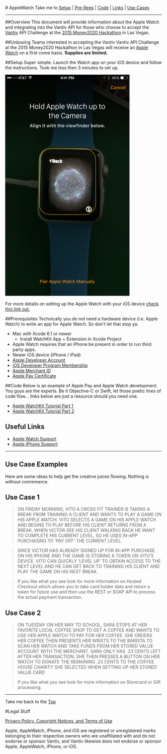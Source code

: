 ﻿#<a name=top></a> AppleWatch
Take me to [Setup](#setup) | [Pre-Reqs](#pre) | [Code](#code) | [Links](#links) | [Use Cases](#c1)

- - -

##Overview
This document will provide information about the Apple Watch and integrating into the Vantiv API for those who choose to accept the [Vantiv](https://www.vantiv.com/) API Challenge at the [2015 Money2020 Hackathon](http://www.money2020.com/2015-money2020-hackathon) in Las Vegas.

##Unboxing 
Teams interested in accepting the Vantiv Vantiv API Challenge at the 2015 Money2020 Hackathon in Las Vegas will receive an [Apple Watch](http://www.apple.com/watch) on a first come basis. **Supplies are limited.**

##<a name=setup></a>Setup
Super simple. Launch the Watch app on your iOS device and follow the instructions. Took me less then 3 minutes to set up.

![Apple Watch](https://github.com/vantivlabs/AppleWatch/blob/master/images/IMG_2770.PNG)

For more details on setting up the Apple Watch with your iOS device [check this link out.](https://support.apple.com/en-us/HT204505)

##<a name=pre></a>Prerequisites
Technically you do not need a hardware device (i.e. Apple Watch) to write an app for Apple Watch. So don't let that stop ya. 
* Mac with Xcode 6.1 or newer
  * Install WatchKit App + Extension in Xcode Project
* Apple Watch requires that an iPhone be present in order to run third party apps. 
* Newer iOS device (iPhone / iPad)
* [Apple Developer Account](https://developer.apple.com)
* [iOS Developer Program Membership](https://developer.apple.com/programs/)
* [Apple Merchant ID](https://developer.apple.com/account/ios/identifiers/merchant/merchantCreate.action)
* [Apple Pay Certificate](https://developer.apple.com/library/ios/ApplePay_Guide/Configuration.html)

##<a name=code></a>Code
Below is an example of Apple Pay and Apple Watch development. You guys are the experts. Be it Objective-C or Swift, let those poetic lines of code flow... links below are just a resource should you need one. 
* [Apple WatchKit Tutorial Part 1](http://www.raywenderlich.com/89562/watchkit-tutorial-with-swift-getting-started)
* [Apple WatchKit Tutorial Part 2](http://www.raywenderlich.com/96589/watchkit-tutorial-swift-tables-network-requests)

## <a name=links></a>Useful Links
* [Apple Watch Support](http://www.apple.com/support/watch)
* [Apple iPhone Support](http://www.apple.com/support/iphone)

- - -

## <a name=c1></a>Use Case Examples
Here are some ideas to help get the creative juices flowing. Nothing is without commmerce.

## Use Case 1

> ON FRIDAY MORNING, VITO A CROSS FIT TRAINER IS TAKING A BREAK FROM TRAINING A CLIENT AND WANTS TO PLAY A GAME ON HIS APPLE WATCH. VITO SELECTS A GAME ON HIS APPLE WATCH AND BEGINS TO PLAY BEFORE HIS CLIENT RETURNS FROM A BREAK. 
WHEN VICTOR SEE HIS CLIENT WALKING BACK HE WANT TO COMPLETE HIS CURRENT LEVEL, SO HE USES IN-APP PURCHASING TO ‘PAY OFF’ THE CURRENT LEVEL.

> SINCE VICTOR HAS ALREADY SIGNED UP FOR IN-APP PURCHASE ON HIS IPHONE AND THE GAME IS STORING A TOKEN ON VITO’S DEVICE. VITO CAN QUICKLY ‘LEVEL UP’ TO OBTAIN ACCESS TO THE NEXT LEVEL AND HE CAN GET BACK TO TRAINING HIS CLIENT AND PLAY THE GAME ON HIS NEXT BREAK.

> If you like what you see look for more information on Hosted Checkout which allows you to take card holder data and return a token for future use and then use the REST or SOAP API to process the actual payment transaction.

## <a name=c2></a>Use Case 2

> ON TUESDAY ON HER WAY TO SCHOOL, SARA STOPS AT HER FAVORITE LOCAL COFFEE SHOP TO GET A COFFEE AND WANTS TO USE HER APPLE WATCH TO PAY FOR HER COFFEE. SHE ORDERS HER COFFEE THEN PRESENTS HER WRISTS TO THE BARISTA TO SCAN HER WATCH AND TAKE FUNDS FROM HER STORED VALUE ACCOUNT WITH THE MERCHANT.  SARA ONLY HAS .23 CENTS LEFT AFTER HER TRANSACTION. SHE THEN PRESSES A BUTTON ON HER WATCH TO DONATE THE REMAINING .23 CENTS TO THE COFFEE HOUSE CHARITY SHE SELECTED WHEN SETTING UP HER STORED VALUE CARD

> If you like what you see look for more information on Storecard or Gift processing.

- - -
Take me back to the [Top](#top)

#Legal Stuff

[Privacy Policy, Copyright Notices, and Terms of Use](https://vantiv.com/privacy-policy)


Apple, AppleWatch, iPhone, and iOS are registered or unregistered marks belonging to their respective owners who are unaffiliated with and do not endorse or sponsor Vantiv, and Vantiv likewise does not endorse or sponsor Apple, AppleWatch, iPhone, or iOS.
